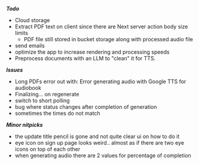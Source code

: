 ***Todo***

- Cloud storage
- Extract PDF text on client since there are Next server action body size limits
  - PDF file still stored in bucket storage along with processed audio file
- send emails
- optimize the app to increase rendering and processing speeds
- Preprocess documents with an LLM to "clean" it for TTS.

**_Issues_**

- Long PDFs error out with: Error generating audio with Google TTS for audiobook
- Finalizing... on regenerate
- switch to short polling
- bug where status changes after completion of generation
- sometimes the times do not match


***Minor nitpicks***
- the update title pencil is gone and not quite clear ui on how to do it
- eye icon on sign up page looks weird.. almost as if there are two eye icons on top of each other
- when generating audio there are 2 values for percentage of completion